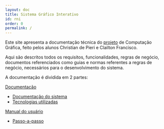 ```yaml
---
layout: doc
title: Sistema Gráfico Interativo    
id: rni
order: 0
permalink: /
---
```


Este site apresenta a documentação técnica do [projeto](https://github.com/christianpieri/INE5420) de Computação Gráfica, feito pelos alunos Christian de Pieri e Clailton Francisco.

Aqui são descritos todos os requisitos, funcionalidades, regras de negócio, documentos referenciados como guias e normas referentes a regras de negócio, necessários para o desenvolvimento do sistema.


A documentação é dividida em 2 partes:

[Documentação](https://christianpieri.github.io/docCg/documentacao/docs/documentacao/index.html)

- [Documentação do sistema](https://christianpieri.github.io/docCg/documentacao/docs/documentacao/documentacao.html) 
- [Tecnologias utilizadas](https://christianpieri.github.io/docCg/documentacao/docs/documentacao/tecnologias.html)

[Manual do usuário](https://christianpieri.github.io/docCg/documentacao/docs/users_guide/index.html)

- [Passo-a-passo](https://christianpieri.github.io/docCg/documentacao/docs/users_guide/passo-a-passo.html)
